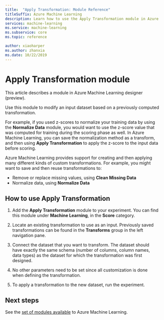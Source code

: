```yaml
---
title:  "Apply Transformation: Module Reference"
titleSuffix: Azure Machine Learning
description: Learn how to use the Apply Transformation module in Azure Machine Learning to modify an input dataset based on a previously computed transformation. 
services: machine-learning
ms.service: machine-learning
ms.subservice: core
ms.topic: reference

author: xiaoharper
ms.author: zhanxia
ms.date: 10/22/2019
---
```


# Apply Transformation module

This article describes a module in Azure Machine Learning designer (preview).

Use this module to modify an input dataset based on a previously computed transformation.  
  
For example, if you used z-scores to normalize your training data by using the **Normalize Data** module, you would want to use the z-score value that was computed for training during the scoring phase as well. In Azure Machine Learning, you can save the normalization method as a transform, and then using **Apply Transformation** to apply the z-score to the input data before scoring.
  
Azure Machine Learning provides support for creating and then applying many different kinds of custom transformations. For example, you might want to save and then reuse transformations to:  
  
- Remove or replace missing values, using **Clean Missing Data**
- Normalize data, using **Normalize Data**
  

## How to use Apply Transformation  
  
1. Add the **Apply Transformation** module to your experiment. You can find this module under **Machine Learning**, in the **Score** category. 
  
2. Locate an existing transformation to use as an input.  Previously saved transformations can be found in the **Transforms** group in the left navigation pane.  
  
   
  
3. Connect the dataset that you want to transform. The dataset should have exactly the same schema (number of columns, column names, data types) as the dataset for which the transformation was first designed.  
  
4. No other parameters need to be set since all customization is done when defining the transformation.  
  
5. To apply a transformation to the new dataset, run the experiment.  

## Next steps

See the [set of modules available](module-reference.md) to Azure Machine Learning. 